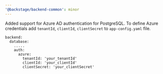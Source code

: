```yaml
---
'@backstage/backend-common': minor
---
```


Added support for Azure AD authentication for PostgreSQL. To define Azure credentials add `tenantId`, `clientId`, `clientSecret` to `app-config.yaml` file.

```
backend:
  database:
    .....
    auth:
      azure:
        tenantId: 'your_tenantId'
        clientId: 'your_clientId'
        clientSecret: 'your_clientSecret'
```
